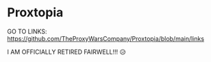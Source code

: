 # Proxtopia





GO TO LINKS: https://github.com/TheProxyWarsCompany/Proxtopia/blob/main/links

I AM OFFICIALLY RETIRED FAIRWELL!!! 
😥

